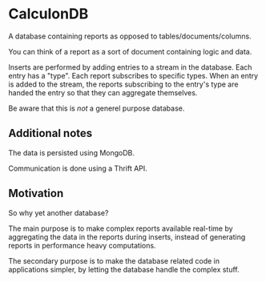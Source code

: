 CalculonDB
===================

A database containing reports as opposed to tables/documents/columns.

You can think of a report as a sort of document containing logic and data.

Inserts are performed by adding entries to a stream in the database. Each entry has a "type". Each report subscribes to specific types. When an entry is added to the stream, the reports subscribing to the entry's type are handed the entry so that they can aggregate themselves.

Be aware that this is *not* a generel purpose database.


Additional notes
-------------------

The data is persisted using MongoDB.

Communication is done using a Thrift API.


Motivation
-------------------

So why yet another database?

The main purpose is to make complex reports available real-time by aggregating the data in the reports during inserts, instead of generating reports in performance heavy computations.

The secondary purpose is to make the database related code in applications simpler, by letting the database handle the complex stuff.

